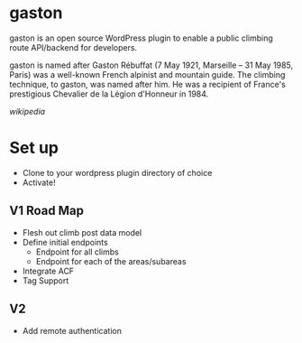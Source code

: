 # gaston

gaston is an open source WordPress plugin to enable a public climbing route API/backend for developers.

gaston is named after Gaston Rébuffat (7 May 1921, Marseille – 31 May 1985, Paris) was a well-known French alpinist and mountain guide. The climbing technique, to gaston, was named after him. He was a recipient of France's prestigious Chevalier de la Légion d'Honneur in 1984.

_wikipedia_

# Set up

* Clone to your wordpress plugin directory of choice
* Activate!

## V1 Road Map

* Flesh out climb post data model
* Define initial endpoints
  * Endpoint for all climbs
  * Endpoint for each of the areas/subareas
* Integrate ACF
* Tag Support

## V2

* Add remote authentication

